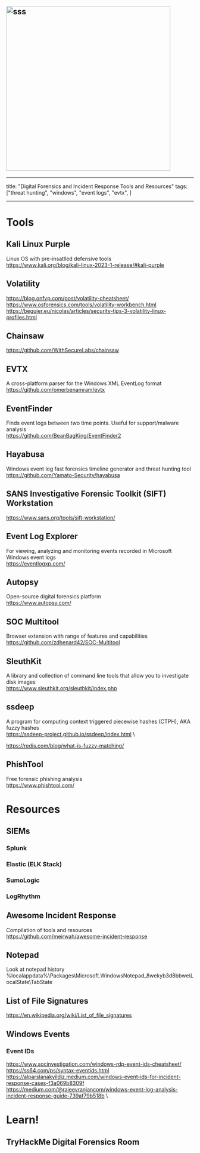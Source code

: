 ## <img width="441" alt="sss" src="placeholder" />

---

title: "Digital Forensics and Incident Response Tools and Resources"
tags: ["threat hunting", "windows", "event logs", "evtx", ]

---

# Tools

## Kali Linux Purple

Linux OS with pre-insatlled defensive tools \
https://www.kali.org/blog/kali-linux-2023-1-release/#kali-purple

## Volatility

https://blog.onfvp.com/post/volatility-cheatsheet/ \
https://www.osforensics.com/tools/volatility-workbench.html \
https://beguier.eu/nicolas/articles/security-tips-3-volatility-linux-profiles.html

## Chainsaw

https://github.com/WithSecureLabs/chainsaw

## EVTX

A cross-platform parser for the Windows XML EventLog format \
https://github.com/omerbenamram/evtx

## EventFinder

Finds event logs between two time points. Useful for support/malware analysis \
https://github.com/BeanBagKing/EventFinder2

## Hayabusa

Windows event log fast forensics timeline generator and threat hunting tool \
https://github.com/Yamato-Security/hayabusa

## SANS Investigative Forensic Toolkit (SIFT) Workstation

https://www.sans.org/tools/sift-workstation/

## Event Log Explorer

For viewing, analyzing and monitoring events recorded in Microsoft Windows event logs \
https://eventlogxp.com/

## Autopsy

Open-source digital forensics platform \
https://www.autopsy.com/

## SOC Multitool

Browser extension with range of features and capabilities \
https://github.com/zdhenard42/SOC-Multitool

## SleuthKit

A library and collection of command line tools that allow you to investigate disk images \
https://www.sleuthkit.org/sleuthkit/index.php

## ssdeep

A program for computing context triggered piecewise hashes (CTPH), AKA fuzzy hashes \
https://ssdeep-project.github.io/ssdeep/index.html \

https://redis.com/blog/what-is-fuzzy-matching/

## PhishTool

Free forensic phishing analysis \
https://www.phishtool.com/

# Resources

## SIEMs

### Splunk

### Elastic (ELK Stack)

### SumoLogic

### LogRhythm

## Awesome Incident Response

Compilation of tools and resources \
https://github.com/meirwah/awesome-incident-response

## Notepad

Look at notepad history \
%localappdata%\Packages\Microsoft.WindowsNotepad_8wekyb3d8bbwe\LocalState\TabState

## List of File Signatures

https://en.wikipedia.org/wiki/List_of_file_signatures

## Windows Events

### Event IDs

https://www.socinvestigation.com/windows-rdp-event-ids-cheatsheet/ \
https://ss64.com/ps/syntax-eventids.html \
https://alparslanakyildiz.medium.com/windows-event-ids-for-incident-response-cases-f3a069b8309f \
https://medium.com/@rajeevranjancom/windows-event-log-analysis-incident-response-guide-739af79b518b \

# Learn!

## TryHackMe Digital Forensics Room
